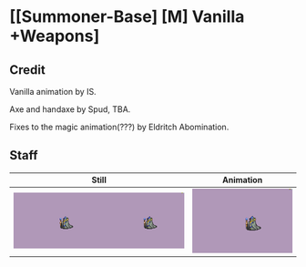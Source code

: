 # [\[Summoner-Base\] \[M\] Vanilla +Weapons]

## Credit

Vanilla animation by IS.

Axe and handaxe by Spud, TBA.

Fixes to the magic animation(???) by Eldritch Abomination.
	
## Staff

| Still | Animation |
| :---: | :-------: |
| ![Staff still](./Staff_000.png) | ![Staff animation](./Staff.gif) |
